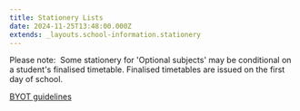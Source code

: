 ```yaml
---
title: Stationery Lists
date: 2024-11-25T13:48:00.000Z
extends: _layouts.school-information.stationery
---
```

Please note:  Some stationery for 'Optional subjects' may be conditional on a student's finalised timetable. Finalised timetables are issued on the first day of school.

[BYOT guidelines](https://www.whanganuihigh.school.nz/info-for-parents/byot/)
